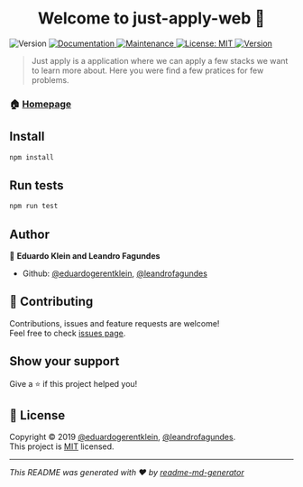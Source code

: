 <h1 align="center">Welcome to just-apply-web 👋</h1>
<p>
  <img alt="Version" src="https://img.shields.io/badge/version-1.0.0-blue.svg?cacheSeconds=2592000" />
  <a href="https://github.com/just-apply/web#readme" target="_blank">
    <img alt="Documentation" src="https://img.shields.io/badge/documentation-yes-brightgreen.svg" />
  </a>
  <a href="https://github.com/just-apply/web/graphs/commit-activity" target="_blank">
    <img alt="Maintenance" src="https://img.shields.io/badge/Maintained%3F-yes-green.svg" />
  </a>
  <a href="https://github.com/just-apply/web/blob/master/LICENSE" target="_blank">
    <img alt="License: MIT" src="https://img.shields.io/badge/License-MIT-yellow.svg" />
  </a>
  <a href="https://travis-ci.com/just-apply/web">
    <img alt="Version" src="https://travis-ci.com/just-apply/web.svg?branch=master">
  </a>
</p>

> Just apply is a application where we can apply a few stacks we want to learn more about. Here you were find a few pratices for few problems.

### 🏠 [Homepage](https://github.com/just-apply/web#readme)

## Install

```sh
npm install
```

## Run tests

```sh
npm run test
```

## Author

👤 **Eduardo Klein and Leandro Fagundes**

* Github: [@eduardogerentklein](https://github.com/eduardogerentklein), [@leandrofagundes](https://github.com/leandrofagundes)

## 🤝 Contributing

Contributions, issues and feature requests are welcome!<br />Feel free to check [issues page](https://github.com/just-apply/web/issues).

## Show your support

Give a ⭐️ if this project helped you!

## 📝 License

Copyright © 2019 [@eduardogerentklein](https://github.com/eduardogerentklein), [@leandrofagundes](https://github.com/leandrofagundes).<br />
This project is [MIT](https://github.com/just-apply/web/blob/master/LICENSE) licensed.

***
_This README was generated with ❤️ by [readme-md-generator](https://github.com/kefranabg/readme-md-generator)_
